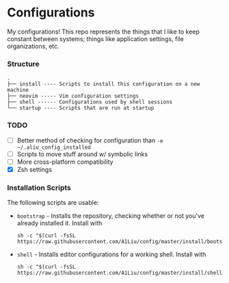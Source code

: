 # Configurations
My configurations! This repo represents the things that I like to keep constant between systems; things like
application settings, file organizations, etc.

### Structure

```
.
├── install ---- Scripts to install this configuration on a new machine
├── neovim ----- Vim configuration settings
├── shell ------ Configurations used by shell sessions
└── startup ---- Scripts that are run at startup
```

### TODO
* [ ] Better method of checking for configuration than `-e ~/.aliu_config_installed`
* [ ] Scripts to move stuff around w/ symbolic links
* [ ] More cross-platform compatibility
* [x] Zsh settings

### Installation Scripts
The following scripts are usable:

- `bootstrap` - Installs the repository, checking whether or not you've already
  installed it. Install with

  ```
  sh -c "$(curl -fsSL https://raw.githubusercontent.com/A1Liu/config/master/install/bootstrap)"
  ```

- `shell` - Installs editor configurations for a working shell. Install with

  ```
  sh -c "$(curl -fsSL https://raw.githubusercontent.com/A1Liu/config/master/install/shell)"
  ```



